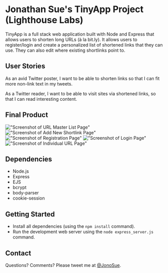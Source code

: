 # Jonathan Sue's TinyApp Project (Lighthouse Labs)

TinyApp is a full stack web application built with Node and Express that allows users to shorten long URLs (à la bit.ly). It allows users to register/login and create a personalized list of shortened links that they can use. They can also edit where existing shortlinks point to.


## User Stories

As an avid Twitter poster,
I want to be able to shorten links
so that I can fit more non-link text in my tweets.

As a Twitter reader,
I want to be able to visit sites via shortened links,
so that I can read interesting content.


## Final Product

!["Screenshot of URL Master List Page"](https://raw.githubusercontent.com/jonosue/tinyapp-project/master/docs/url-list-page.png)
!["Screenshot of Add New Shortlink Page"](https://raw.githubusercontent.com/jonosue/tinyapp-project/master/docs/new-urls-page.png)
!["Screenshot of Registration Page"](https://raw.githubusercontent.com/jonosue/tinyapp-project/master/docs/register-page.png)
!["Screenshot of Login Page"](https://raw.githubusercontent.com/jonosue/tinyapp-project/master/docs/login-page.png)
!["Screenshot of Individual URL Page"](https://raw.githubusercontent.com/jonosue/tinyapp-project/master/docs/individual-url-page.png)


## Dependencies

- Node.js
- Express
- EJS
- bcrypt
- body-parser
- cookie-session


## Getting Started

- Install all dependencies (using the `npm install` command).
- Run the development web server using the `node express_server.js` command.

## Contact

Questions? Comments? Please tweet me at [@JonoSue](http://twitter.com/JonoSue).
